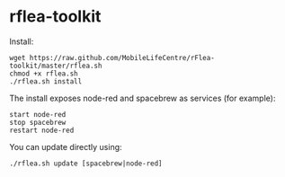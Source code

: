 rflea-toolkit
=============

Install:

    wget https://raw.github.com/MobileLifeCentre/rFlea-toolkit/master/rflea.sh
    chmod +x rflea.sh
    ./rflea.sh install

The install exposes node-red and spacebrew as services (for example):

    start node-red
    stop spacebrew
    restart node-red

You can update directly using:

    ./rflea.sh update [spacebrew|node-red]
